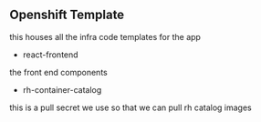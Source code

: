 ## Openshift Template

this houses all the infra code templates for the app


- react-frontend

the front end components

- rh-container-catalog

this is a pull secret we use so that we can pull rh catalog images
